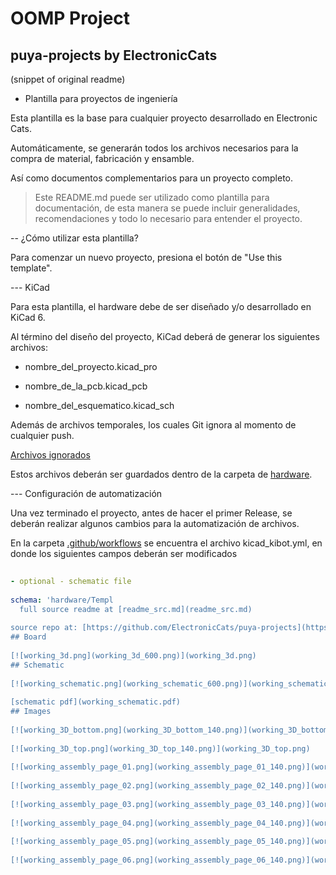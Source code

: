 # OOMP Project  
## puya-projects  by ElectronicCats  
  
(snippet of original readme)  
  
  
- Plantilla para proyectos de ingeniería  
  
Esta plantilla es la base para cualquier proyecto desarrollado en Electronic Cats.  
  
Automáticamente, se generarán todos los archivos necesarios para la compra de material, fabricación y ensamble.  
  
Así como documentos complementarios para un proyecto completo.  
  
    
  
> Este README.md puede ser utilizado como plantilla para documentación, de esta manera se puede incluir generalidades, recomendaciones y todo lo necesario para entender el proyecto.  
  
    
  
-- ¿Cómo utilizar esta plantilla?  
  
Para comenzar un nuevo proyecto, presiona el botón de "Use this template".  
  
    
  
--- KiCad  
  
Para esta plantilla, el hardware debe de ser diseñado y/o desarrollado en KiCad 6.  
  
Al término del diseño del proyecto, KiCad deberá de generar los siguientes archivos:  
  
    
  
- nombre_del_proyecto.kicad_pro  
  
- nombre_de_la_pcb.kicad_pcb  
  
- nombre_del_esquematico.kicad_sch  
  
    
  
Además de archivos temporales, los cuales Git ignora al momento de cualquier push.  
  
[Archivos ignorados](.gitignore)  
  
    
  
Estos archivos deberán ser guardados dentro de la carpeta de [hardware](hardware/).  
  
    
  
--- Configuración de automatización  
  
Una vez terminado el proyecto, antes de hacer el primer Release, se deberán realizar algunos cambios para la automatización de archivos.  
  
En la carpeta [.github/workflows](.github/workflows/) se encuentra el archivo kicad_kibot.yml, en donde los siguientes campos deberán ser modificados  
  
    
  
```yaml  
  
- optional - schematic file  
  
schema: 'hardware/Templ  
  full source readme at [readme_src.md](readme_src.md)  
  
source repo at: [https://github.com/ElectronicCats/puya-projects](https://github.com/ElectronicCats/puya-projects)  
## Board  
  
[![working_3d.png](working_3d_600.png)](working_3d.png)  
## Schematic  
  
[![working_schematic.png](working_schematic_600.png)](working_schematic.png)  
  
[schematic pdf](working_schematic.pdf)  
## Images  
  
[![working_3D_bottom.png](working_3D_bottom_140.png)](working_3D_bottom.png)  
  
[![working_3D_top.png](working_3D_top_140.png)](working_3D_top.png)  
  
[![working_assembly_page_01.png](working_assembly_page_01_140.png)](working_assembly_page_01.png)  
  
[![working_assembly_page_02.png](working_assembly_page_02_140.png)](working_assembly_page_02.png)  
  
[![working_assembly_page_03.png](working_assembly_page_03_140.png)](working_assembly_page_03.png)  
  
[![working_assembly_page_04.png](working_assembly_page_04_140.png)](working_assembly_page_04.png)  
  
[![working_assembly_page_05.png](working_assembly_page_05_140.png)](working_assembly_page_05.png)  
  
[![working_assembly_page_06.png](working_assembly_page_06_140.png)](working_assembly_page_06.png)  
